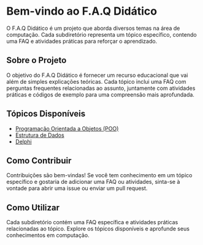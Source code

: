 # Bem-vindo ao F.A.Q Didático

O F.A.Q Didático é um projeto que aborda diversos temas na área de computação. Cada subdiretório representa um tópico específico, contendo uma FAQ e atividades práticas para reforçar o aprendizado.

## Sobre o Projeto

O objetivo do F.A.Q Didático é fornecer um recurso educacional que vai além de simples explicações teóricas. Cada tópico inclui uma FAQ com perguntas frequentes relacionadas ao assunto, juntamente com atividades práticas e códigos de exemplo para uma compreensão mais aprofundada.

## Tópicos Disponíveis

- [Programação Orientada a Objetos (POO)](poo/README.md)
- [Estrutura de Dados](estrutura-de-dados/README.md)
- [Delphi](delphi/README.md)

## Como Contribuir

Contribuições são bem-vindas! Se você tem conhecimento em um tópico específico e gostaria de adicionar uma FAQ ou atividades, sinta-se à vontade para abrir uma issue ou enviar um pull request.

## Como Utilizar

Cada subdiretório contém uma FAQ específica e atividades práticas relacionadas ao tópico. Explore os tópicos disponíveis e aprofunde seus conhecimentos em computação.

